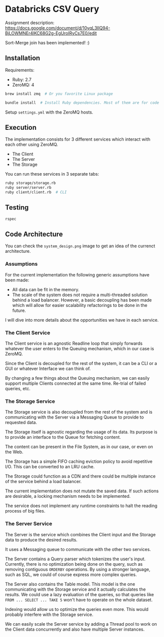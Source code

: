 # Databricks CSV Query

Assignment description:
https://docs.google.com/document/d/10yqL3IIQ94-BjLOWMNEr4lKC68G2g-EgUroIRyCs7E0/edit

Sort-Merge join has been implemented! :)

## Installation

Requirements:
- Ruby: 2.7
- ZeroMQ: 4

```zsh
brew install zmq  # Or you favorite Linux package

bundle install  # Install Ruby dependencies. Most of them are for code linting
```

Setup `settings.yml` with the ZeroMQ hosts.

## Execution

The implementation consists for 3 different services which interact with each
other using ZeroMQ.

- The Client
- The Server
- The Storage

You can run these services in 3 separate tabs:

```zsh
ruby storage/storage.rb
ruby server/server.rb
ruby client/client.rb  # CLI
```

## Testing

```sh
rspec
```

## Code Architecture

You can check the `system_design.png` image to get an idea of the currenct
architecture.

### Assumptions

For the current implementation the following generic assumptions have been made:

- All data can be fit in the memory.
- The scale of the system does not require a multi-threaded solution behind a
  load balancer. However, a basic decoupling has been made which will allow for
  easier scalability refactorings to be done in the future.

I will dive into more details about the opportunities we have in each service.

### The Client Service

The Client service is an agnostic Readline loop that simply forwards whatever
the user enters to the Queuing mechanism, which in our case is ZeroMQ.

Since the Client is decoupled for the rest of the system, it can be a CLI or a
GUI or whatever Interface we can think of.

By changing a few things about the Queuing mechanism, we can easily support
multiple Clients connected at the same time. Re-trial of failed queries, etc.

### The Storage Service

The Storage service is also decoupled from the rest of the system and is
communicating with the Server via a Messaging Queue to provide to requested
data.

The Storage itself is agnostic regarding the usage of its data. Its purpose is
to provide an interface to the Queue for fetching content.

The content can be present in the File System, as in our case, or even on the
Web.

The Storage has a simple FIFO caching eviction policy to avoid repetitive I/O.
This can be converted to an LRU cache.

The Storage could function as a CDN and there could be multiple instance of the
service behind a load balancer.

The current implementation does not mutate the saved data. If such actions are
desirable, a locking mechanism needs to be implemented.

The service does not implement any runtime constraints to halt the reading
process of big files.

### The Server Service

The Server is the service which combines the Client input and the Storage data
to produce the desired results.

It uses a Messaging queue to communicate with the other two services.

The Server contains a Query parser which tokenizes the user's input. Currently,
there is no optimization being done on the query, such as removing contiguous
`ORDERBY` operations. By using a stronger language, such as SQL, we could of
course express more complex queries.

The Server also contains the Table model. This model is the one communicating
with the Storage service and it actually calculates the results. We could use a
lazy evaluation of the queries, so that queries like `FROM ... SELECT ... TAKE
5` won't have to operate on the whole dataset.

Indexing would allow us to optimize the queries even more. This would probably
interfere with the Storage service.

We can easily scale the Server service by adding a Thread pool to work on the
Client data concurrently and also have multiple Server instances.

